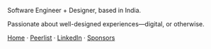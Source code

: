 Software Engineer + Designer, based in India.

Passionate about well-designed experiences<em title="I've been using em dashes since before AI took over.">&mdash;</em>digital, or otherwise.

[Home](https://ajitpanigrahi.com)
· [Peerlist](https://peerlist.io/ajitzero)
· [LinkedIn](https://www.linkedin.com/in/ajitzero)
· [Sponsors](https://github.com/sponsors/ajitzero)

<!--
![](https://github-readme-stats.vercel.app/api?username=ajitzero&show_icons=true&count_private=true&theme=gotham&hide_title=true&rank_icon=percentile)
![Profile views on GitHub](https://komarev.com/ghpvc/?username=ajitzero&color=brightgreen)
-->
